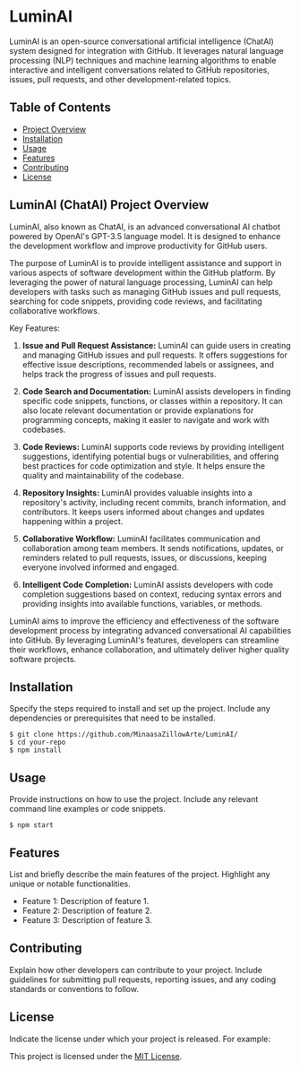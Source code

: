 # LuminAI

LuminAI is an open-source conversational artificial intelligence (ChatAI) system designed for integration with GitHub. It leverages natural language processing (NLP) techniques and machine learning algorithms to enable interactive and intelligent conversations related to GitHub repositories, issues, pull requests, and other development-related topics.

## Table of Contents

- [Project Overview](#project-overview)
- [Installation](#installation)
- [Usage](#usage)
- [Features](#features)
- [Contributing](#contributing)
- [License](#license)

## LuminAI (ChatAI) Project Overview

LuminAI, also known as ChatAI, is an advanced conversational AI chatbot powered by OpenAI's GPT-3.5 language model. It is designed to enhance the development workflow and improve productivity for GitHub users.

The purpose of LuminAI is to provide intelligent assistance and support in various aspects of software development within the GitHub platform. By leveraging the power of natural language processing, LuminAI can help developers with tasks such as managing GitHub issues and pull requests, searching for code snippets, providing code reviews, and facilitating collaborative workflows.

Key Features:

1. **Issue and Pull Request Assistance:** LuminAI can guide users in creating and managing GitHub issues and pull requests. It offers suggestions for effective issue descriptions, recommended labels or assignees, and helps track the progress of issues and pull requests.

2. **Code Search and Documentation:** LuminAI assists developers in finding specific code snippets, functions, or classes within a repository. It can also locate relevant documentation or provide explanations for programming concepts, making it easier to navigate and work with codebases.

3. **Code Reviews:** LuminAI supports code reviews by providing intelligent suggestions, identifying potential bugs or vulnerabilities, and offering best practices for code optimization and style. It helps ensure the quality and maintainability of the codebase.

4. **Repository Insights:** LuminAI provides valuable insights into a repository's activity, including recent commits, branch information, and contributors. It keeps users informed about changes and updates happening within a project.

5. **Collaborative Workflow:** LuminAI facilitates communication and collaboration among team members. It sends notifications, updates, or reminders related to pull requests, issues, or discussions, keeping everyone involved informed and engaged.

6. **Intelligent Code Completion:** LuminAI assists developers with code completion suggestions based on context, reducing syntax errors and providing insights into available functions, variables, or methods.

LuminAI aims to improve the efficiency and effectiveness of the software development process by integrating advanced conversational AI capabilities into GitHub. By leveraging LuminAI's features, developers can streamline their workflows, enhance collaboration, and ultimately deliver higher quality software projects.

## Installation

Specify the steps required to install and set up the project. Include any dependencies or prerequisites that need to be installed.

```shell
$ git clone https://github.com/MinaasaZillowArte/LuminAI/
$ cd your-repo
$ npm install
```

## Usage

Provide instructions on how to use the project. Include any relevant command line examples or code snippets.

```shell
$ npm start
```

## Features

List and briefly describe the main features of the project. Highlight any unique or notable functionalities.

- Feature 1: Description of feature 1.
- Feature 2: Description of feature 2.
- Feature 3: Description of feature 3.

## Contributing

Explain how other developers can contribute to your project. Include guidelines for submitting pull requests, reporting issues, and any coding standards or conventions to follow.

## License

Indicate the license under which your project is released. For example:

This project is licensed under the [MIT License](LICENSE).
